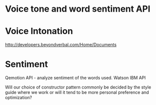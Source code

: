# Voice tone and word sentiment API

# Voice Intonation
http://developers.beyondverbal.com/Home/Documents

# Sentiment
Qemotion API - analyze sentiment of the words used.
Watson IBM API


Will our choice of constructor pattern commonly be decided by the style guide where we work or will it tend to be more personal preference and optimization?
